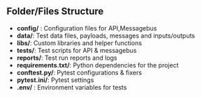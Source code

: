 ## Folder/Files Structure
- **config/** : Configuration files for API,Messagebus
- **data/**: Test data files, payloads, messages and inputs/outputs
- **libs/**: Custom libraries and helper functions
- **tests/**: Test scripts for API & messagebus
- **reports/**: Test run reports and logs
- **requirements.txt/**: Python dependencies for the project
- **conftest.py/**: Pytest configurations & fixers
- **pytest.ini/**: Pytest settings
- **.env/**     : Environment variables for tests
